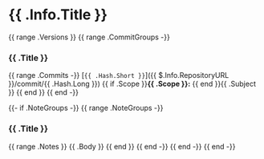 # {{ .Info.Title }}
{{ range .Versions }}
{{ range .CommitGroups -}}
### {{ .Title }}

{{ range .Commits -}}
[`{{ .Hash.Short }}`]({{ $.Info.RepositoryURL }}/commit/{{ .Hash.Long }}) {{ if .Scope }}**{{ .Scope }}:** {{ end }}{{ .Subject }}
{{ end }}
{{ end -}}

{{- if .NoteGroups -}}
{{ range .NoteGroups -}}
### {{ .Title }}

{{ range .Notes }}
{{ .Body }}
{{ end }}
{{ end -}}
{{ end -}}
{{ end -}}
